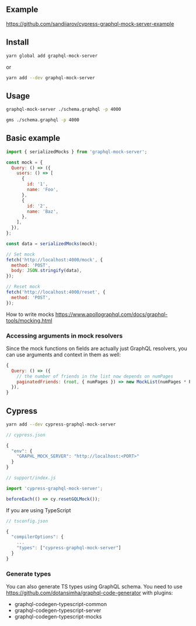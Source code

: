 ## Example
https://github.com/sandiiarov/cypress-graphql-mock-server-example

## Install

```sh
yarn global add graphql-mock-server
```

or

```sh
yarn add --dev graphql-mock-server
```

## Usage

```sh
graphql-mock-server ./schema.graphql -p 4000
```

```sh
gms ./schema.graphql -p 4000
```

## Basic example

```js
import { serializedMocks } from 'graphql-mock-server';

const mock = {
  Query: () => ({
    users: () => [
      {
        id: '1',
        name: 'Foo',
      },
      {
        id: '2',
        name: 'Baz',
      },
    ],
  }),
};

const data = serializedMocks(mock);

// Set mock
fetch('http://localhost:4000/mock', {
  method: 'POST',
  body: JSON.stringify(data),
});

// Reset mock
fetch('http://localhost:4000/reset', {
  method: 'POST',
});
```

How to write mocks
https://www.apollographql.com/docs/graphql-tools/mocking.html

### Accessing arguments in mock resolvers

Since the mock functions on fields are actually just GraphQL resolvers, you can use arguments and context in them as well:

```js
{
  Query: () => ({
    // the number of friends in the list now depends on numPages
    paginatedFriends: (root, { numPages }) => new MockList(numPages * PAGE_SIZE),
  }),
}
```

## Cypress
```sh
yarn add --dev cypress-graphql-mock-server
```

```js
// cypress.json

{
  "env": {
    "GRAPHL_MOCK_SERVER": "http://localhost:<PORT>"
  }
}
```

```js
// support/index.js

import 'cypress-graphql-mock-server';

beforeEach(() => cy.resetGQLMock());
```

If you are using TypeScript
```js
// tsconfig.json

{
  "compilerOptions": {
    ...
    "types": ["cypress-graphql-mock-server"]
  }
}
```

### Generate types
You can also generate TS types using GraphQL schema.
You need to use https://github.com/dotansimha/graphql-code-generator with plugins:
 - graphql-codegen-typescript-common
 - graphql-codegen-typescript-server
 - graphql-codegen-typescript-mocks
 
